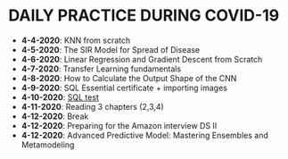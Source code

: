 # DAILY PRACTICE DURING COVID-19
* **4-4-2020**: KNN from scratch
* **4-5-2020**: The SIR Model for Spread of Disease
* **4-6-2020**: Linear Regression and Gradient Descent from Scratch
* **4-7-2020**: Transfer Learning fundamentals
* **4-8-2020**: How to Calculate the Output Shape of the CNN
* **4-9-2020**: SQL Essential certificate + importing images
* **4-10-2020**: [SQL test](https://sqlzoo.net/wiki/SQL_Tutorial)
* **4-11-2020**: Reading 3 chapters (2,3,4)
* **4-12-2020**: Break
* **4-12-2020**: Preparing for the Amazon interview DS II
* **4-12-2020**: Advanced Predictive Model: Mastering Ensembles and Metamodeling
